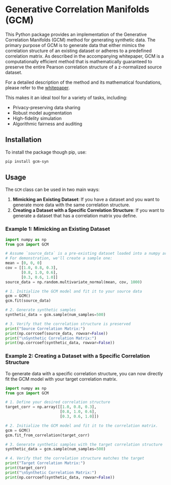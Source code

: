 # Generative Correlation Manifolds (GCM)

This Python package provides an implementation of the Generative Correlation Manifolds (GCM) method for generating synthetic data. The primary purpose of GCM is to generate data that either mimics the correlation structure of an existing dataset or adheres to a predefined correlation matrix. As described in the accompanying whitepaper, GCM is a computationally efficient method that is mathematically guaranteed to preserve the entire Pearson correlation structure of a z-normalized source dataset.

For a detailed description of the method and its mathematical foundations, please refer to the [whitepaper](whitepaper.pdf).

This makes it an ideal tool for a variety of tasks, including:

* Privacy-preserving data sharing
* Robust model augmentation
* High-fidelity simulation
* Algorithmic fairness and auditing

## Installation

To install the package though pip, use:

```bash
pip install gcm-syn
```

## Usage

The `GCM` class can be used in two main ways:

1. **Mimicking an Existing Dataset**: If you have a dataset and you want to generate more data with the same correlation structure.
2. **Creating a Dataset with a Specific Correlation Structure**: If you want to generate a dataset that has a correlation matrix you define.

### Example 1: Mimicking an Existing Dataset

```python
import numpy as np
from gcm import GCM

# Assume `source_data` is a pre-existing dataset loaded into a numpy array
# For demonstration, we'll create a sample one:
mean = [0, 0, 0]
cov = [[1.0, 0.8, 0.3],
       [0.8, 1.0, 0.6],
       [0.3, 0.6, 1.0]]
source_data = np.random.multivariate_normal(mean, cov, 1000)

# 1. Initialize the GCM model and fit it to your source data
gcm = GCM()
gcm.fit(source_data)

# 2. Generate synthetic samples
synthetic_data = gcm.sample(num_samples=500)

# 3. Verify that the correlation structure is preserved
print("Source Correlation Matrix:")
print(np.corrcoef(source_data, rowvar=False))
print("\nSynthetic Correlation Matrix:")
print(np.corrcoef(synthetic_data, rowvar=False))
```

### Example 2: Creating a Dataset with a Specific Correlation Structure

To generate data with a specific correlation structure, you can now directly fit the GCM model with your target correlation matrix.

```python
import numpy as np
from gcm import GCM

# 1. Define your desired correlation structure
target_corr = np.array([[1.0, 0.8, 0.3],
                        [0.8, 1.0, 0.6],
                        [0.3, 0.6, 1.0]])

# 2. Initialize the GCM model and fit it to the correlation matrix.
gcm = GCM()
gcm.fit_from_correlation(target_corr)

# 3. Generate synthetic samples with the target correlation structure
synthetic_data = gcm.sample(num_samples=500)

# 4. Verify that the correlation structure matches the target
print("Target Correlation Matrix:")
print(target_corr)
print("\nSynthetic Correlation Matrix:")
print(np.corrcoef(synthetic_data, rowvar=False))
```
